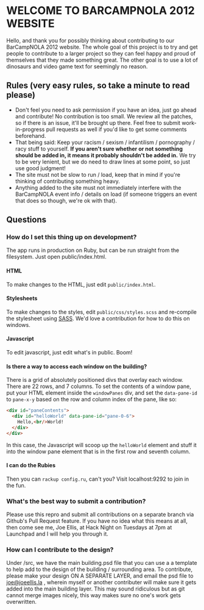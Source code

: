 WELCOME TO BARCAMPNOLA 2012 WEBSITE
=============

Hello, and thank you for possibly thinking about contributing to our BarCampNOLA 2012 website.  The whole goal of this project is to try and get people to contribute to a larger project so they can feel happy and proud of themselves that they made something great.  The other goal is to use a lot of dinosaurs and video game text for seemingly no reason.

Rules (very easy rules, so take a minute to read please)
-------------
- Don't feel you need to ask permission if you have an idea, just go ahead and contribute!  No contribution is too small.  We review all the patches, so if there is an issue, it'll be brought up there.  Feel free to submit work-in-progress pull requests as well if you'd like to get some comments beforehand.
- That being said: Keep your racism / sexism / infantilism / pornography / racy stuff to yourself.  **If you aren't sure whether or not something should be added in, it means it probably shouldn't be added in.**  We try to be very lenient, but we do need to draw lines at some point, so just use good judgment! 
- The site must not be slow to run / load, keep that in mind if you're thinking of contributing something heavy.
- Anything added to the site must not immediately interfere with the BarCampNOLA event info / details on load (if someone triggers an event that does so though, we're ok with that). 


Questions
-------------

### How do I set this thing up on development?

The app runs in production on Ruby, but can be run straight from the filesystem. Just open public/index.html.

#### HTML

To make changes to the HTML, just edit `public/index.html`.

#### Stylesheets

To make changes to the styles, edit `public/css/styles.scss` and re-compile the stylesheet using [SASS](http://sass-lang.com/). We'd love a contribution for how to do this on windows.

#### Javascript

To edit javascript, just edit what's in public. Boom!

#### Is there a way to access each window on the building?

There is a grid of absolutely positioned divs that overlay each window. There are 22 rows, and 7 columns. To set the contents of a window pane, put your HTML element inside the ```windowPanes``` div, and set the ```data-pane-id``` to ```pane-x-y``` based on the row and column index of the pane, like so:
```html
<div id="paneContents">
  <div id="helloWorld" data-pane-id="pane-0-6">
    Hello,<br/>World!
  </div>
</div>
```
In this case, the Javascript will scoop up the ```helloWorld``` element and stuff it into the window pane element that is in the first row and seventh column.

#### I can do the Rubies

Then you can `rackup config.ru`, can't you? Visit localhost:9292 to join in the fun.

### What's the best way to submit a contribution?

Please use this repro and submit all contributions on a separate branch via Github's Pull Request feature.  If you have no idea what this means at all, then come see me, Joe Ellis, at Hack Night on Tuesdays at 7pm at Launchpad and I will help you through it.

### How can I contribute to the design?

Under /src, we have the main building.psd file that you can use a a template to help add to the design of the building / surrounding area.  To contribute, please make your design ON A SEPARATE LAYER, and email the psd file to joe@joeellis.la , wherein myself or another contributer will make sure it gets added into the main building layer.  This may sound ridiculous but as git cannot merge images nicely, this way makes sure no one's work gets overwritten.

### 

